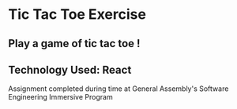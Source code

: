 # Tic Tac Toe Exercise

## Play a game of tic tac toe !

## Technology Used: React

Assignment completed during time at General Assembly's Software Engineering Immersive Program

